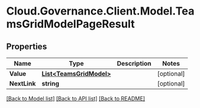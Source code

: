 # Cloud.Governance.Client.Model.TeamsGridModelPageResult
## Properties

Name | Type | Description | Notes
------------ | ------------- | ------------- | -------------
**Value** | [**List&lt;TeamsGridModel&gt;**](TeamsGridModel.md) |  | [optional] 
**NextLink** | **string** |  | [optional] 

[[Back to Model list]](../README.md#documentation-for-models) [[Back to API list]](../README.md#documentation-for-api-endpoints) [[Back to README]](../README.md)


